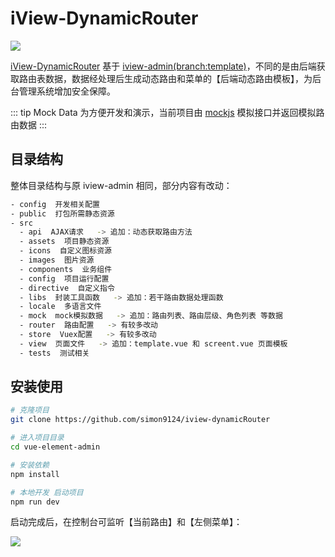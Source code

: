 # iView-DynamicRouter

<a href="https://github.com/iview/iview-admin/tree/template" target="_blank"><img src="https://img.shields.io/badge/iview--admin-template-brightgreen"></a>

<a href="https://github.com/simon9124/iview-dynamicRouter" target="_blank">iView-DynamicRouter</a> 基于 <a href="https://github.com/iview/iview-admin/tree/template" target="_blank">iview-admin(branch:template)</a>，不同的是由后端获取路由表数据，数据经处理后生成动态路由和菜单的【后端动态路由模板】，为后台管理系统增加安全保障。

::: tip Mock Data
为方便开发和演示，当前项目由 <a href="http://mockjs.com/" target="_blank">mockjs</a> 模拟接口并返回模拟路由数据
:::

## 目录结构

整体目录结构与原 iview-admin 相同，部分内容有改动：

```bash
- config  开发相关配置
- public  打包所需静态资源
- src
  - api  AJAX请求   -> 追加：动态获取路由方法
  - assets  项目静态资源
  - icons  自定义图标资源
  - images  图片资源
  - components  业务组件
  - config  项目运行配置
  - directive  自定义指令
  - libs  封装工具函数   -> 追加：若干路由数据处理函数
  - locale  多语言文件
  - mock  mock模拟数据   -> 追加：路由列表、路由层级、角色列表 等数据
  - router  路由配置   -> 有较多改动
  - store  Vuex配置   -> 有较多改动
  - view  页面文件   -> 追加：template.vue 和 screent.vue 页面模板
  - tests  测试相关
```

## 安装使用

```bash
# 克隆项目
git clone https://github.com/simon9124/iview-dynamicRouter

# 进入项目目录
cd vue-element-admin

# 安装依赖
npm install

# 本地开发 启动项目
npm run dev
```

启动完成后，在控制台可监听【当前路由】和【左侧菜单】：

<img src="$withBase('/assets/控制台查看.png')">
